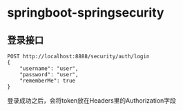 # springboot-springsecurity

## 登录接口
```
POST http://localhost:8888/security/auth/login
{
    "username": "user",
    "password": "user",
    "rememberMe": true
}
```
登录成功之后，会将token放在Headers里的Authorization字段